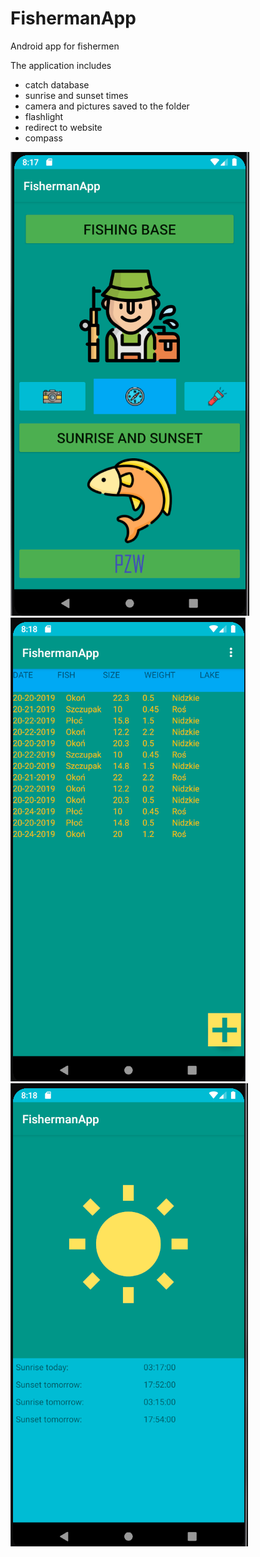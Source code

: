 # FishermanApp
Android app for fishermen

The application includes
* catch database
* sunrise and sunset times
* camera and pictures saved to the folder
* flashlight
* redirect to website
* compass


![fishapp](./image/1.png) ![fishapp](./image/2.png) ![fishapp](./image/3.png) 
